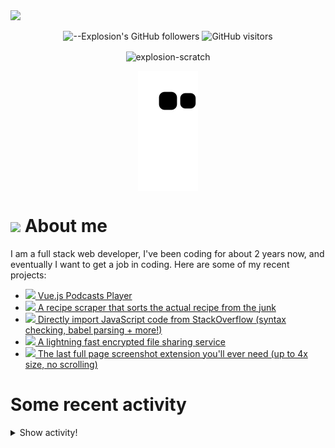 <picture>
  <source media="(prefers-color-scheme: dark)" srcset="https://user-images.githubusercontent.com/61319150/169753065-1659a66c-faf9-4e8f-b065-b42205df4952.png">
  <img src="https://user-images.githubusercontent.com/61319150/169753029-4ebc7808-4c64-4203-a880-02b38084cca4.png">
</picture>

<div align=center>
  
![--Explosion's GitHub followers](https://img.shields.io/github/followers/Explosion-Scratch?color=00bbbb&style=for-the-badge&logo=github&logoColor=fff) 
![GitHub visitors](https://visitor-badge-reloaded.herokuapp.com/badge?page_id=explosion-scratch.visitor.badge.reloaded&color=00bbbb&style=for-the-badge&logo=github)

</div>

<p align=center><img align="center" src="https://github-readme-streak-stats.herokuapp.com/?user=explosion-scratch&" alt="explosion-scratch" /></p>
<p align=center><img align="center" src="https://raw.githubusercontent.com/Explosion-Scratch/Explosion-scratch/a407529eda6cf7c81265dae00a6eab19d1597632/github-contribution-grid-snake.svg" /></p>

<h1><img src="https://api.iconify.design/noto-v1:beaming-face-with-smiling-eyes.svg" width="25ch"> About me</h1>
  <p>I am a full stack web developer, I've been coding for about 2 years now, and eventually I want to get a job in coding. Here are some of my recent projects:</p>

  <ul>
     <li><a href="https://github.com/explosion-scratch/podcasts_player"><img src="https://api.iconify.design/noto-v1:musical-notes.svg"> Vue.js Podcasts Player</a></li>
     <li><a href="https://github.com/explosion-scratch/recipes/"><img src="https://api.iconify.design/noto-v1:face-savoring-food.svg"> A recipe scraper that sorts the actual recipe from the junk</a></li>
     <li><a href="https://github.com/explosion-scratch/stackoverflow_import/"><img src="https://api.iconify.design/noto-v1:man-technologist-medium-light-skin-tone.svg"> Directly import JavaScript code from StackOverflow (syntax checking, babel parsing + more!)</a></li>
     <li><a href="https://github.com/explosion-scratch/ondrop/"><img src="https://api.iconify.design/noto-v1:cloud-with-lightning.svg"> A lightning fast encrypted file sharing service</a></li>
     <li><a href="https://github.com/explosion-scratch/screenshot_extension/"><img src="https://api.iconify.design/noto-v1:computer-mouse.svg"> The last full page screenshot extension you'll ever need (up to 4x size, no scrolling)</a></li>
  </ul>
  
  # Some recent activity


<details><summary>Show activity!</summary>
<ul>
<li><p>10 hours, 42 minutes ago – Commented in <a href="https://github.com/ansh/jiffyreader.com/pull/113#issuecomment-1144983124">ansh/jiffyreader.com</a><blockquote> Did you test this to check for chrome API s being undefined without the extension context It s ok to ignore these errors we can use defau </blockquote></p></li>
<li><p>11 hours, 27 minutes ago – Commented in <a href="https://github.com/ansh/jiffyreader.com/pull/102#issuecomment-1144932844">ansh/jiffyreader.com</a><blockquote> Hi Explosion Scratch I created a PR to demo how to generate bookmarklet code based on the latest code 113 Looks nice thanks </blockquote></p></li>
<li><p>11 hours, 28 minutes ago – Commented in <a href="https://github.com/ansh/jiffyreader.com/pull/113#issuecomment-1144932465">ansh/jiffyreader.com</a><blockquote>Did you test this to check for chrome API s being undefined without the extension context </blockquote></p></li>
<li><p>23 hours, 46 minutes ago – Commented in <a href="https://github.com/ansh/jiffyreader.com/pull/102#issuecomment-1144342129">ansh/jiffyreader.com</a><blockquote> Explosion Scratch Nice idea but it seems that the previous versions of the code are used and we have made many changes can you also use the late </blockquote></p></li>
<li><p>23 hours, 49 minutes ago – Commented in <a href="https://github.com/segler-alex/radiobrowser-api-rust/issues/154#issuecomment-1144340734">segler-alex/radiobrowser-api-rust</a><blockquote>What about using a URL shortener for url_resolved if it is over a certain length I know that is gd has a public no limits no auth api for this</blockquote></p></li>
<li><p>1 day, 2 hours, 31 minutes ago – Commented in <a href="https://github.com/ansh/jiffyreader.com/issues/110#issuecomment-1144241692">ansh/jiffyreader.com</a><blockquote>The extension seems to remove event listeners from all elements that it edits This means that complicated sites will randomly have bugs as you can s </blockquote></p></li>




<li><p>1 day, 2 hours, 56 minutes ago – Commented in <a href="https://github.com/ansh/jiffyreader.com/pull/102#issuecomment-1144224806">ansh/jiffyreader.com</a><blockquote> This looks pretty good to me Thanks for the contribution Explosion Scratch No problemo </blockquote></p></li>
<li><p>1 day, 3 hours, 39 minutes ago – <a href="https://github.com/Explosion-Scratch/tools/commit/9169f76d9796e5ed3f9c03d4ca4adcc1dc7725cb"><code>9169f76</code></a>– Update some stuff (<a href="https://github.com/Explosion-Scratch/tools">Explosion-Scratch/tools</a>)</p></li>
<li><p>1 day, 3 hours, 44 minutes ago – <a href="https://github.com/Explosion-Scratch/tools/commit/be56ad3261fea8a94b6d97b032ca490609704f31"><code>be56ad3</code></a>– Tags to search (<a href="https://github.com/Explosion-Scratch/tools">Explosion-Scratch/tools</a>)</p></li>
<li><p>1 day, 5 hours, 46 minutes ago – <a href="https://github.com/Explosion-Scratch/tools/commit/ced68cddb32bfa3a5838aa19ec2c3ebdef51f90a"><code>ced68cd</code></a>– Update bookmarklets.svelte (<a href="https://github.com/Explosion-Scratch/tools">Explosion-Scratch/tools</a>)</p></li>
<li><p>1 day, 5 hours, 54 minutes ago – <a href="https://github.com/Explosion-Scratch/tools/commit/2f6e9aedd22bb74b853d6c3c87723da11f29f04f"><code>2f6e9ae</code></a>– Hardcode server fallback (<a href="https://github.com/Explosion-Scratch/tools">Explosion-Scratch/tools</a>)</p></li>
<li><p>1 day, 6 hours, 12 minutes ago – Commented in <a href="https://github.com/Bijoujs/Bijou.js/pull/367#issuecomment-1144060797">Bijoujs/Bijou.js</a><blockquote>Thanks </blockquote></p></li>
<li><p>1 day, 6 hours, 13 minutes ago – <a href="https://github.com/Explosion-Scratch/bionic-reading/commit/46b0b924a611d8f0db49ce77bc54d3d05ec19afa"><code>46b0b92</code></a>– Add <code>javascript:</code> to the bookmarklet (<a href="https://github.com/Explosion-Scratch/bionic-reading">Explosion-Scratch/bionic-reading</a>)</p></li>
<li><p>1 day, 6 hours, 13 minutes ago – Commented in <a href="https://github.com/ansh/jiffyreader.com/pull/102#issuecomment-1144060270">ansh/jiffyreader.com</a><blockquote> It doesn t seem to be working on Safari Version 15 5 17613 2 7 1 8 drag and drop not working and editing some bookmark s address manually to s </blockquote></p></li>
<li><p>1 day, 6 hours, 18 minutes ago – <a href="https://github.com/Explosion-Scratch/bionic-reading/commit/c9d16b68691c5f0a99e51fdd64ab663bb0ae7c76"><code>c9d16b6</code></a>– Update readme with sections for contribution and development (<a href="https://github.com/Explosion-Scratch/bionic-reading">Explosion-Scratch/bionic-reading</a>)</p></li>
<li><p>1 day, 6 hours, 24 minutes ago – <a href="https://github.com/Explosion-Scratch/tools/commit/48ea5bf10c8509db1336fd26726494f07ce5f054"><code>48ea5bf</code></a>– Radio player! (<a href="https://github.com/Explosion-Scratch/tools">Explosion-Scratch/tools</a>)</p></li>
<li><p>1 day, 12 hours, 1 minute ago – Commented in <a href="https://github.com/ansh/jiffyreader.com/pull/102#issuecomment-1143644198">ansh/jiffyreader.com</a><blockquote> Any way you can link this to our original function and not have the code in the README since we might update the function to highlight the text </blockquote></p></li>
</ul>
</details>
